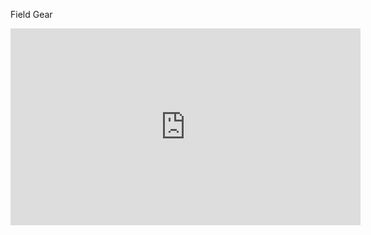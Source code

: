 Field Gear

<iframe width="560" height="315" src="https://www.youtube.com/embed/AoFCaxIzbTU" title="YouTube video player" frameborder="0" allow="accelerometer; autoplay; clipboard-write; encrypted-media; gyroscope; picture-in-picture" allowfullscreen></iframe>
